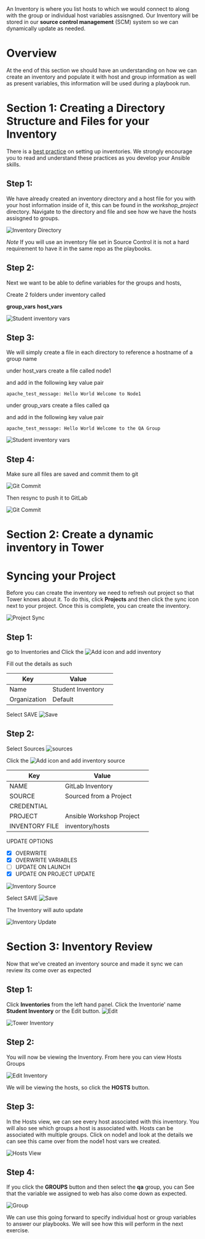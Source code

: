 An Inventory is where you list hosts to which we would connect to along with the group or individual host variables assisngned. Our Inventory will be stored in our **source control management** (SCM) system so we can dynamically update as needed.

Overview
========

At the end of this section we should have an understanding on how we can create an inventory and populate it with host and group information as well as present variables, this information will be used during a playbook run.

Section 1: Creating a Directory Structure and Files for your Inventory
=====================================================================

There is a [best
practice](https://docs.ansible.com/ansible/latest/network/getting_started/first_inventory.html)
on setting up inventories. We strongly encourage you to read and understand these practices as you develop your
Ansible skills.

Step 1:
---
We have already created an inventory directory and a host file for you with your host information inside of it, this can be found in the *workshop_project* directory.
Navigate to the directory and file and see how we have the hosts assisgned to groups.

![Inventory Directory](images/inventory_directory.png)

*Note* If you will use an inventory file set in Source Control it is not a hard requirement to have it in the same repo as the playbooks.

Step 2:
---
Next we want to be able to define variables for the groups and hosts, 

Create 2 folders under inventory called

**group_vars**
**host_vars**

![Student inventory vars](images/inventory_vars_directory.png)

Step 3:
---
We will simply create a file in each directory to reference a hostname of a group name

under host_vars create a file called node1

and add in the following key value pair

`apache_test_message: Hello World Welcome to Node1`

under group_vars create a files called qa

and add in the following key value pair

`apache_test_message: Hello World Welcome to the QA Group`

![Student inventory vars](images/inventory_vars_files.png)

Step 4:
---
Make sure all files are saved and commit them to git

![Git Commit](images/git_commit.png)

Then resync to push it to GitLab

![Git Commit](images/git_push.png)

Section 2: Create a dynamic inventory in Tower
=============================


Syncing your Project
====================

Before you can create the inventory we need to refresh out project so that Tower knows about it. To do this, click
**Projects** and then click the sync icon next to your project. Once
this is complete, you can create the inventory.

![Project Sync](images/project-sync.png)


Step 1:
---
go to Inventories and Click the ![Add](images/add.png) icon and add inventory

Fill out the details as such


| Key          | Value             |                                          |
|--------------|-------------------|------------------------------------------|
| Name         | Student Inventory |                                          |
| Organization | Default           |                                          |

Select SAVE ![Save](images/at_save.png) 

Step 2:
---
Select Sources 
![sources](images/inventory_sources.png)

Click the ![Add](images/add.png) icon and add inventory source

| Key            | Value                    |    |
|----------------|--------------------------|----|
| NAME           | GitLab Inventory         |    |
| SOURCE         | Sourced from a Project   |    |
| CREDENTIAL     |                          |    |
| PROJECT        | Ansible Workshop Project |    |
| INVENTORY FILE | inventory/hosts          |    |

UPDATE OPTIONS 
- [x] OVERWRITE
- [x] OVERWRITE VARIABLES
- [ ] UPDATE ON LAUNCH 
- [x] UPDATE ON PROJECT UPDATE

![Inventory Source](images/inventory_source.png) 

Select SAVE ![Save](images/at_save.png) 

The Inventory will auto update 

![Inventory Update](images/inventory_update.png) 

Section 3: Inventory Review
====================================

Now that we’ve created an inventory source and made it sync we can review its come over as expected

Step 1:
-------

Click **Inventories** from the left hand panel. Click the Inventorie' name **Student 
Inventory** or the Edit button. ![Edit](images/at_edit.png)

![Tower Inventory](images/tower_inventories.png)

Step 2:
-------

You will now be viewing the Inventory. From here you can view Hosts
Groups

![Edit Inventory](images/tower_student_inventory.png)

We will be viewing the hosts, so click the **HOSTS** button.

Step 3:
-------

In the Hosts view, we can see every host associated with this
inventory. You will also see which groups a host is associated with.
Hosts can be associated with multiple groups. 
Click on node1 and look at the details we can see this came over from the node1 host vars we created.


![Hosts View](images/node1.png)

Step 4:
-------

If you click the **GROUPS** button and then select the **qa** group, you can See that the variable we assigned to web has also come down as expected.

![Group](images/qa_group.png)

We can use this going forward to specify individual host or group variables to answer our playbooks. We will see how this will perform in the next exercise.